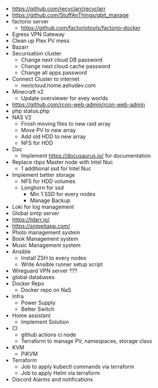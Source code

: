 + https://github.com/recyclarr/recyclarr
+ https://github.com/StuffAnThings/qbit_manage
+ factorio server
  + https://github.com/factoriotools/factorio-docker
+ Egress VPN Gateway
+ Clean up Plex PV mess
+ Bazarr
+ Securisation cluster
  + Change next cloud DB password
  + Change next cloud cache password
  + Change all apps password
+ Connect Cluster to internet
  + nextcloud.home.ashudev.com
+ Minecraft v2
  + Update overviewer for evey worlds
+ https://github.com/rcon-web-admin/rcon-web-admin
+ php status.php
+ NAS V2
  + Finish moving files to new raid array
  + Move PV to new array
  + Add old HDD to new array
  + NFS for HDD
+ Doc
  + Implement https://docusaurus.io/ for documentation
+ Replace rbps Master node with Intel Nuc
  + 1 additional ssd for Intel Nuc
+ Implement better storage
  + NFS for HDD volumes
  + Longhorn for ssd
    + Min 1 SSD for every nodes
    + Manage Backup
+ Loki for log management
+ Global smtp server
+ https://tdarr.io/
+ https://snipeitapp.com/
+ Photo management system
+ Book Management system
+ Music Management system
+ Ansible
  + Install ZSH to every nodes
  + Write Ansible runner setup script
+ Wireguard VPN server ???
+ global databases
+ Docker Repo
  + Docker repo on NaS
+ Infra
  + Power Supply
  + Better Switch
+ Home assistant
  + Implement Solution
+ CI
  + github actions ci node
  + Terraform to manage PV, namespaces, storage class
+ KVM
  + PiKVM
+ Terraform
    + Job to apply kubectl commands via terraform
    + Job to apply Helm via terraform
+ Discord Alarms and notifications
